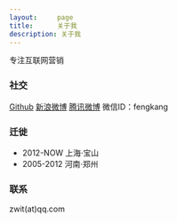 ```yaml
---
layout:     page
title:      关于我
description: 关于我
---
```


专注互联网营销

### 社交 ###

[Github](http://github.com/zwitzwit) [新浪微博](http://weibo.com/371z) [腾讯微博](http://t.qq.com/china-Marketing) 微信ID：fengkang

### 迁徙 ###

* 2012-NOW 上海·宝山
* 2005-2012 河南·郑州

### 联系 ###

zwit(at)qq.com
